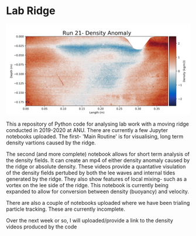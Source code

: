 # Lab Ridge
![Density Anomaly](Pictures/run_21.PNG)

This a repository of Python code for analysing lab work with a moving ridge conducted in 2019-2020 at ANU. There are currently a few Jupyter notebooks uploaded. The first- 'Main Routine' is for visualising, long term density vartions caused by the ridge. 

The second (and more complete) notebook allows for short term analysis of the density fields. It can create an mp4 of either density anomaly caused by the ridge or absolute density. These videos provide a quantative visulation of the density fields pertubed by both the lee waves and internal tides generated by the ridge. They also show features of local mixing- such as a vortex on the lee side of the ridge. This notebook is currently being expanded to allow for conversion between density (buoyancy) and velocity.

There are also a couple of notebooks uploaded where we have been trialing particle tracking. These are currently incomplete. 

Over the next week or so, I will uploaded/provide a link to the density videos produced by the code 
